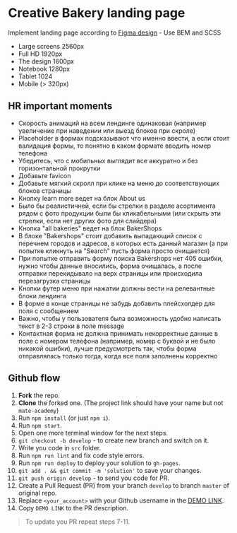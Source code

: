 # Creative Bakery landing page
Implement landing page according to [Figma design](https://www.figma.com/file/dY3izAm0Vspsmra4lQWQIP/Bakerlab-FE-students?node-id=0%3A1) - Use BEM and SCSS

- Large screens 2560px
- Full HD 1920px
- The design 1600px
- Notebook 1280px
- Tablet 1024
- Mobile (> 320px)

## HR important moments
- Скорость анимаций на всем лендинге одинаковая (например увеличение при наведении или выезд блоков при скроле)
- Placeholder в формах подсказывают что именно ввести, а если стоит валидация формы, то понятно в каком формате вводить номер телефона
- Убедитесь, что с мобильных выглядит все аккуратно и без горизонтальной прокрутки
- Добавьте favicon
- Добавьте мягкий скролл при клике на меню до соответствующих блоков страницы
- Кнопку learn more ведет на блок About us
- Было бы реалистичней, если бы стрелки в разделе асортимента рядом с фото продукции были бы кликабельными (или скрыть эти стрелки, если нет других фото для слайдера)
- Кнопка "all bakeries" ведет на блок BakerShops
- В блоке "Bakershops" стоит добавить выпадающий список с перечнем городов и адресов, в которых есть данный магазин (а при попытке кликнуть на "Search" пусть форма просто очищается)
- При попытке отправить форму поиска Bakershops нет 405 ошибки, нужно чтобы данные вносились, форма очищалась, а после отправки перекидывало на верх страницы или происходила перезагрузка страницы
- Кнопки футер меню при нажатии должны вести на релевантные блоки лендинга
- В форме в конце страницы не забудь добавить плейсхолдер для поля с сообщением
- Важно, чтобы у пользователя была возможность удобно написать текст в 2-3 строки в поле message
- Контактная форма не должна принимать некорректные данные в поле с номером телефона (например, номер с буквой и не было никакой ошибки), лучше предусмотреть так, чтобы форма отправлялась только тогда, когда все поля заполнены корректно


## Github flow
1. **Fork** the repo.
2. **Clone** the forked one. (The project link should have your name but not `mate-academy`)
3. Run `npm install` (or just `npm i`).
4. Run `npm start`.
5. Open one more terminal window for the next steps.
6. `git checkout -b develop` - to create new branch and switch on it.
7. Write you code in `src` folder.
8. Run `npm run lint` and fix code style errors.
9. Run `npm run deploy` to deploy your solution to `gh-pages`.
10. `git add . && git commit -m 'solution'` to save your changes.
11. `git push origin develop` - to send you code for PR.
12. Create a Pull Request (PR) from your branch `develop` to branch `master` of original repo.
13. Replace `<your_account>` with your Github username in the
  [DEMO LINK](https://<your_account>.github.io/layout_creativeBakery/).
14. Copy `DEMO LINK` to the PR description.

> To update you PR repeat steps 7-11.
